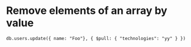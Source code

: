 # Remove elements of an array by value

```
db.users.update({ name: "Foo"}, { $pull: { "technologies": "yy" } })
```




